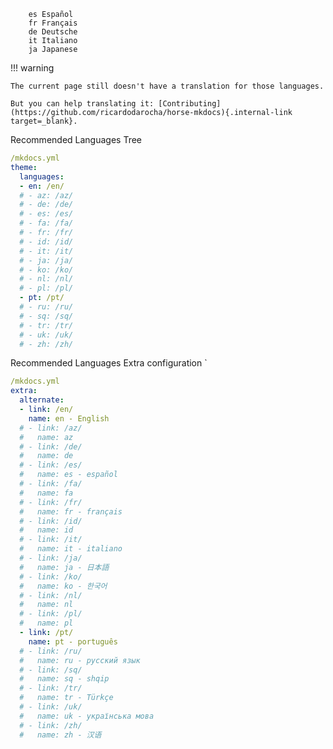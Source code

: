 ```
    es Español
    fr Français
    de Deutsche
    it Italiano
    ja Japanese
```

!!! warning

    The current page still doesn't have a translation for those languages.

    But you can help translating it: [Contributing](https://github.com/ricardodarocha/horse-mkdocs){.internal-link target=_blank}.

Recommended Languages Tree

```yml
/mkdocs.yml
theme:
  languages:
  - en: /en/
  # - az: /az/
  # - de: /de/
  # - es: /es/
  # - fa: /fa/
  # - fr: /fr/
  # - id: /id/
  # - it: /it/
  # - ja: /ja/
  # - ko: /ko/
  # - nl: /nl/
  # - pl: /pl/
  - pt: /pt/
  # - ru: /ru/
  # - sq: /sq/
  # - tr: /tr/
  # - uk: /uk/
  # - zh: /zh/
```

Recommended Languages Extra configuration `

```yml
/mkdocs.yml
extra:
  alternate:
  - link: /en/
    name: en - English
  # - link: /az/
  #   name: az
  # - link: /de/
  #   name: de
  # - link: /es/
  #   name: es - español
  # - link: /fa/
  #   name: fa
  # - link: /fr/
  #   name: fr - français
  # - link: /id/
  #   name: id
  # - link: /it/
  #   name: it - italiano
  # - link: /ja/
  #   name: ja - 日本語
  # - link: /ko/
  #   name: ko - 한국어
  # - link: /nl/
  #   name: nl
  # - link: /pl/
  #   name: pl
  - link: /pt/
    name: pt - português
  # - link: /ru/
  #   name: ru - русский язык
  # - link: /sq/
  #   name: sq - shqip
  # - link: /tr/
  #   name: tr - Türkçe
  # - link: /uk/
  #   name: uk - українська мова
  # - link: /zh/
  #   name: zh - 汉语
```